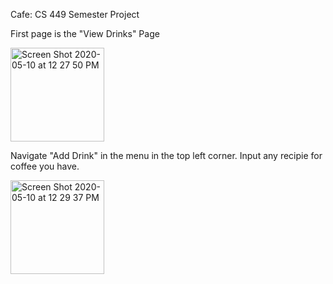 Cafe: CS 449 Semester Project

First page is the "View Drinks" Page

<img width="150" alt="Screen Shot 2020-05-10 at 12 27 50 PM" src="https://user-images.githubusercontent.com/20713534/81506098-ae5a9b00-92b9-11ea-829b-4e2becd4ecd6.png">

Navigate "Add Drink" in the menu in the top left corner. Input any recipie for coffee you have.

<img width="150" alt="Screen Shot 2020-05-10 at 12 29 37 PM" src="https://user-images.githubusercontent.com/20713534/81506148-ecf05580-92b9-11ea-88f8-fdb940227b6b.png">

